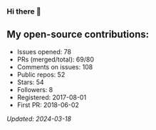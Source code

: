 ### Hi there 👋  

## My open-source contributions:

- Issues opened: 78
- PRs (merged/total): 69/80
- Comments on issues: 108
- Public repos: 52
- Stars: 54
- Followers: 8
- Registered: 2017-08-01
- First PR: 2018-06-02

_Updated: 2024-03-18_